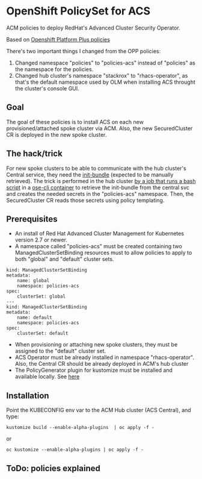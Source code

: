 # OpenShift PolicySet for ACS
ACM policies to deploy RedHat's Advanced Cluster Security Operator.

Based on [Openshift Platform Plus policies](https://github.com/open-cluster-management-io/policy-collection/tree/main/policygenerator/policy-sets/stable/openshift-plus)

There's two important things I changed from the OPP policies:
1. Changed namespace "policies" to "policies-acs" instead of "policies" as the namespace for the policies.
2. Changed hub cluster's namespace "stackrox" to "rhacs-operator", as that's the default namespace used by OLM when installing ACS throught the cluster's console GUI.

## Goal

The goal of these policies is to install ACS on each new provisioned/attached spoke cluster via ACM. Also, the new SecuredCluster CR is deployed in the new spoke cluster.

## The hack/trick
For new spoke clusters to be able to communicate with the hub cluster's Central service, they need the [init-bundle](https://docs.openshift.com/acs/4.6/installing/installing_ocp/init-bundle-ocp.html) (expected to be manually retrieved). The trick is performed in the hub cluster [by a job that runs a bash script](input-sensor/policy-acs-central-ca-bundle-v2.yaml#L73) in a [ose-cli container](input-sensor/policy-acs-central-ca-bundle-v2.yaml#L103) to retrieve the init-bundle from the central svc and creates the needed secrets in the "policies-acs" namespace. Then, the SecuredCluster CR reads those secrets using policy templating.

## Prerequisites
 - An install of Red Hat Advanced Cluster Management for Kubernetes version 2.7 or newer.
 - A namespace called "policies-acs" must be created containing two ManagedClusterSetBinding resources must to allow policies to apply to both "global" and "default" cluster sets.
```
kind: ManagedClusterSetBinding
metadata:
    name: global
    namespace: policies-acs
spec:
    clusterSet: global
---
kind: ManagedClusterSetBinding
metadata:
    name: default
    namespace: policies-acs
spec:
    clusterSet: default
```
 - When provisioning or attaching new spoke clusters, they must be assigned to the "default" cluster set.
 - ACS Operator must be already installed in namespace "rhacs-operator". Also, the Central CR should be already deployed in ACM's hub cluster
 - The PolicyGenerator plugin for kustomize must be installed and available locally. See [here](https://github.com/stolostron/policy-generator-plugin/tree/main?tab=readme-ov-file#install-the-binary)

## Installation

Point the KUBECONFIG env var to the ACM Hub cluster (ACS Central), and type:
```
kustomize build --enable-alpha-plugins  | oc apply -f -
```
or
```
oc kustomize --enable-alpha-plugins | oc apply -f -
```

## ToDo: policies explained
